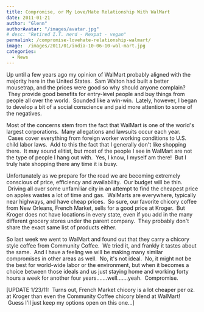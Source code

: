 ```yaml
---
title: Compromise, or My Love/Hate Relationship With WalMart
date: 2011-01-21
author: "Glenn"
authorAvatar: "/images/avatar.jpg"
# desc: "Retired I.T. nerd - Mexpat - vegan"
permalink: /compromise-lovehate-relationship-walmart/
image:  /images/2011/01/india-10-06-10-wal-mart.jpg
categories:
  - News
---
```

Up until a few years ago my opinion of WalMart probably aligned with the majority here in the United States.  Sam Walton had built a better mousetrap, and the prices were good so why should anyone complain?  They provide good benefits for entry-level people and buy things from people all over the world.  Sounded like a win-win.  Lately, however, I began to develop a bit of a social conscience and paid more attention to some of the negatives.

Most of the concerns stem from the fact that WalMart is one of the world's largest corporations.  Many allegations and lawsuits occur each year.  Cases cover everything from foreign worker working conditions to U.S. child labor laws.  Add to this the fact that I generally don't like shopping there.  It may sound elitist, but most of the people I see in WalMart are not the type of people I hang out with.  Yes, I know, I myself am there!  But I truly hate shopping there any time it is busy.

Unfortunately as we prepare for the road we are becoming extremely conscious of price, efficiency and availability.  Our budget will be thin.  Driving all over some unfamiliar city in an attempt to find the cheapest price on apples wastes a lot of time and gas.  WalMarts are everywhere, typically near highways, and have cheap prices.  So sure, our favorite chicory coffee from New Orleans, French Market, sells for a good price at Kroger.  But Kroger does not have locations in every state, even if you add in the many different grocery stores under the parent company.  They probably don't share the exact same list of products either.

So last week we went to WalMart and found out that they carry a chicory style coffee from Community Coffee.  We tried it, and frankly it tastes about the same.  And I have a feeling we will be making many similar compromises in other areas as well.  No, it's not ideal.  No, it might not be the best for world-wide labor or the environment, but when it becomes a choice between those ideals and us just staying home and working forty hours a week for another four years.......well.......yeah.  Compromise.

[UPDATE 1/23/11:  Turns out, French Market chicory is a lot cheaper per oz. at Kroger than even the Community Coffee chicory blend at WalMart!  Guess I'll just keep my options open on this one...]
